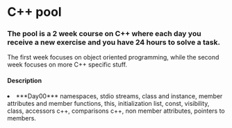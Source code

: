 # C++ pool
  ### The pool is a 2 week course on C++ where each day you receive a new exercise and you have 24 hours to solve a task.

The first week focuses on object oriented programming, while the second week focuses on more C++ specific stuff.

#### Description
<li> ***Day00*** namespaces, stdio streams, class and instance, member attributes and member functions, this, initialization list, const, visibility, class, accessors c++, comparisons c++, non member attributes, pointers to members.
